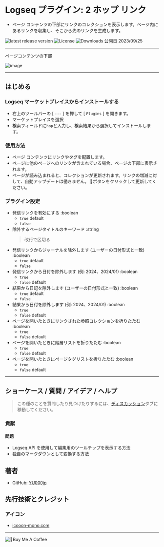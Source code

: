 # Logseq プラグイン: 2 ホップ リンク

- ページ コンテンツの下部にリンクのコレクションを表示します。ページ内にあるリンクを収集し、そこから先のリンクを生成します。

[](https://github.com/YU000jp/logseq-plugin-two-hop-link/releases)![latest release version](https://img.shields.io/github/v/release/YU000jp/logseq-plugin-two-hop-link) [](https://github.com/YU000jp/logseq-plugin-two-hop-link/LICENSE)![License](https://img.shields.io/github/license/YU000jp/logseq-plugin-two-hop-link?color=blue) [](https://github.com/YU000jp/logseq-plugin-two-hop-link/releases)![Downloads](https://img.shields.io/github/downloads/YU000jp/logseq-plugin-two-hop-link/total.svg) 公開日 2023/09/25

---

ページコンテンツの下部

![image](https://github.com/YU000jp/logseq-plugin-two-hop-link/assets/111847207/e50711c1-0401-4d8a-af46-9b9e1bd49af2)

---

## はじめる

### Logseq マーケットプレイスからインストールする

- 右上のツールバーの [ `---` ] を押して [ `Plugins` ] を開きます。
- マーケットプレイスを選択
- 検索フィールドに`hop`と入力し、検索結果から選択してインストールします。

### 使用方法

- ページ コンテンツにリンクやタグを配置します。
- ページに他のページへのリンクが含まれている場合、ページの下部に表示されます。
- ページが読み込まれると、コレクションが更新されます。リンクの増減に対して、自動アップデートは働きません。 🔂ボタンをクリックして更新してください。

### プラグイン設定

- 発信リンクを有効にする :boolean
    - `true` default
    - `false`
- 除外するページタイトルのキーワード :string
    > 改行で区切る
- 発信リンクからジャーナルを除外します (ユーザーの日付形式と一致) :boolean
    - `true` default
    - `false`
- 発信リンクから日付を除外します (例: 2024、2024/01) :boolean
    - `true`
    - `false` default
- 結果から日記を除外します (ユーザーの日付形式と一致) :boolean
    - `true` default
    - `false`
- 結果から日付を除外します (例: 2024、2024/01) :boolean
    - `true`
    - `false` default
- ページを開いたときにリンクされた参照コレクションを折りたたむ :boolean
    - `true`
    - `false` default
- ページを開いたときに階層リストを折りたたむ :boolean
    - `true`
    - `false` default
- ページを開いたときにページタグリストを折りたたむ :boolean
    - `true`
    - `false` default

---

## ショーケース / 質問 / アイデア / ヘルプ

> この種のことを質問したり見つけたりするには、[ディスカッション](https://github.com/YU000jp/logseq-plugin-two-hop-link/discussions)タブに移動してください。

### 貢献

#### 問題

- Logseq API を使用して編集用のツールチップを表示する方法
- 独自のマークダウンとして変換する方法

## 著者

- GitHub: [YU000jp](https://github.com/YU000jp)

## 先行技術とクレジット

### アイコン

- [icooon-mono.com](https://icooon-mono.com/14733-lego%e3%82%a2%e3%82%a4%e3%82%b3%e3%83%b32/)

---

<a href="https://www.buymeacoffee.com/yu000japan" target="_blank"></a><img src="https://cdn.buymeacoffee.com/buttons/v2/default-violet.png" alt="🍌Buy Me A Coffee" class="">

